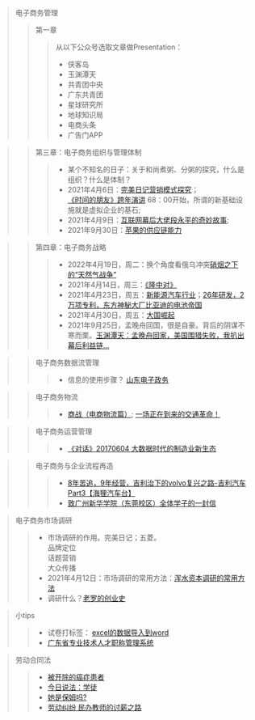 >电子商务管理
>> 第一章 
>>> 从以下公众号选取文章做Presentation：
>>> * 侠客岛
>>> * 玉渊潭天
>>> * 共青团中央
>>> * 广东共青团
>>> * 星球研究所
>>> * 地球知识局
>>> * 电商头条
>>> * 广告门APP



>> 第三章：电子商务组织与管理体制
>>> + 某个不知名的日子：关于和尚煮粥、分粥的探究，什么是组织？什么是体制？<br>
>>> + 2021年4月6日：<a href="https://www.bilibili.com/video/BV15E411x7XR">完美日记营销模式探究</a>；<br><a href="https://www.bilibili.com/video/BV1oJ411j7ph">《时间的朋友》跨年演讲</a>             68：00开始，所谓的新基础设施就是虚拟企业的基石;<br>
>>> + 2021年4月9日：<a href="https://www.bilibili.com/video/BV1av411t76E">互联网幕后大佬段永平的奇妙故事</a>;<br>
>>> + 2021年9月30日：<a href="https://www.bilibili.com/video/BV17g411F7FM" target="_blank">苹果的供应链能力</a>

>> 第四章：电子商务战略
>>> + 2022年4月19日，周二：换个角度看俄乌冲突<a href="https://www.bilibili.com/video/BV1TL4y157zb?spm_id_from=333.999.0.0" target="_blank">硝烟之下的“天然气战争”</a>
>>> + 2021年4月14日，周三：<a href='https://hanyu.baidu.com/shici/detail?pid=edce8e9bb2a344dd9d9d0fea2f70aee2' target='_blank'>《隆中对》</a><br>
>>> + 2021年4月23日，周五：<a href='https://www.bilibili.com/video/BV1ob4y1S7xz?from=search&seid=2556390513940514759' target='_blank'>新能源汽车行业</a>；<a href="https://www.bilibili.com/video/BV1Nq4y1J7em">26年研发，2万项专利，东方神秘大厂比亚迪的电池帝国</a><br>
>>> + 2021年4月30日，周五：<a href="https://www.bilibili.com/bangumi/play/ep395189">大国崛起</a><br>
>>> + 2021年9月25日，孟晚舟回国，很是自豪。背后的阴谋不寒而栗。<a href="https://www.bilibili.com/video/BV1f64y1b7Tk" target="_balnk">玉渊潭天：孟晚舟回家，美国围猎失败，我扒出幕后利益链…</a>

>> 电子商务数据流管理
>>> + 信息的使用步骤？  <a href="https://v.qq.com/x/page/r0966sjow5y.html" target="_blank">山东电子政务</a><br>

>> 电子商务物流
>>> + <a href="https://www.bilibili.com/bangumi/play/ep156667"  target="_blank">商战（电商物流篇）</a>; <a href="https://www.bilibili.com/video/BV1mf4y1q77D"  target="_blank">一场正在到来的交通革命！</a><br>

>> 电子商务运营管理
>>> + <a href="https://www.bilibili.com/video/BV1Gx411s7yu" target="_blank">《对话》20170604 大数据时代的制造业新生态</a><br>

>>电子商务与企业流程再造
>>> + <a href="https://www.bilibili.com/video/BV1U5411h78e" target="_blank">8年苦追，9年经营，吉利治下的volvo复兴之路-吉利汽车 Part3【海狸汽车台】</a>
>>> + <a href="https://mp.weixin.qq.com/s/b_QsABXRLyz3IQmhViidKg" target="_blank">致广州新华学院（东莞校区）全体学子的一封信</a>

>电子商务市场调研
>> + 市场调研的作用。完美日记；五菱。<br>品牌定位<br>话题营销<br>大众传播
>> + 2021年4月12日：市场调研的常用方法：<a href="https://www.bilibili.com/video/BV1jT4y1G73P?from=search&seid=1886244975644784787">浑水资本调研的常用方法</a>
>> + 调研什么？<a href="https://www.bilibili.com/video/BV16K411L7tR/">老罗的创业史</a>

>小tips
>> + 试卷打标签： <a href='https://zhidao.baidu.com/question/717134730116328085.html' target="_blank">excel的数据导入到word</a>
>> + <a href="http://www.gdhrss.gov.cn/gdweb/ggfw/web/pub/ggfwzyjs.do" targrt="_blank">广东省专业技术人才职称管理系统</a>

>劳动合同法
>> + <a href="http://tv.cctv.com/2016/09/24/VIDEtOIQLrPuPwZ5ivW8Oz17160924.shtml" target='_blank'>被开除的癌症患者</a><br>
>> + <a href="https://tv.cctv.com/2018/11/05/VIDEyCZ8NBC7n2APWkuYvB1U181105.shtml" target="_blank">今日说法：学徒</a>
>> + <a href="https://tv.cctv.com/2016/11/14/VIDEmK4X9bVumnCNTt6SkOIK161114.shtml" target="_blank">她是保姆吗?</a>
>> + <a href="https://www.bilibili.com/video/BV1NK41157ZZ" target="_blank">劳动纠纷 民办教师的讨薪之路</a>
